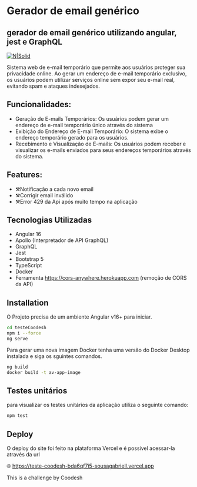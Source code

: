 # Gerador de email genérico 
## gerador de email genérico utilizando angular, jest e GraphQL

[![N|Solid](https://miro.medium.com/v2/resize:fit:2000/1*2oakMxz7qaf1cYplH6Pcbw.jpeg)](https://nodesource.com/products/nsolid)

Sistema web de e-mail temporário que permite aos usuários proteger sua privacidade online. Ao gerar um endereço de e-mail temporário exclusivo, os usuários podem utilizar serviços online sem expor seu e-mail real, evitando spam e ataques indesejados.

## Funcionalidades:


- Geração de E-mails Temporários: Os usuários podem gerar um endereço de e-mail temporário único através do sistema
- Exibição do Endereço de E-mail Temporário: O sistema exibe o endereço temporário gerado para os usuários.
- Recebimento e Visualização de E-mails: Os usuários podem receber e visualizar os e-mails enviados para seus endereços temporários através do sistema.

## Features: 

- ⚒️Notificação a cada novo email
- ⚒️Corrigir email inválido
- ⚒️Error 429 da Api após muito tempo na aplicação


## Tecnologias Utilizadas
- Angular 16
- Apollo (Interpretador de API GraphQL)
- GraphQL
- Jest
- Bootstrap 5 
- TypeScript
- Docker
- Ferramenta https://cors-anywhere.herokuapp.com (remoção de CORS da API)

## Installation

O Projeto precisa de um ambiente Angular v16+ para iniciar.

```sh
cd testeCoodesh
npm i --force
ng serve
```

Para gerar uma nova imagem Docker tenha uma versão do Docker Desktop instalada e siga os sguintes comandos.

```sh
ng build
docker build -t av-app-image
```

## Testes unitários

para visualizar os testes unitários da aplicação utiliza o seguinte comando:
```sh
npm test
```

## Deploy

O deploy do site foi feito na plataforma Vercel e é possivel acessar-la através da url

🌐 https://teste-coodesh-bda6qf7i5-sousagabriell.vercel.app



This is a challenge by Coodesh
